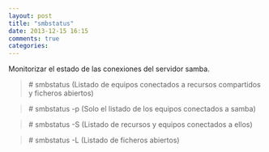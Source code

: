 ```yaml
---
layout: post
title: "smbstatus"
date: 2013-12-15 16:15
comments: true
categories: 
---
```

Monitorizar el estado de las conexiones del servidor samba. 

>\# smbstatus (Listado de equipos conectados a recursos compartidos y ficheros abiertos) 

>\# smbstatus -p (Solo el listado de los equipos conectados a samba) 

>\# smbstatus -S (Listado de recursos y equipos conectados a ellos) 

>\# smbstatus -L  (Listado de ficheros abiertos) 

